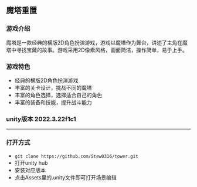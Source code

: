 ## 魔塔重置

### 游戏介绍

魔塔是一款经典的横版2D角色扮演游戏，游戏以魔塔作为舞台，讲述了主角在魔塔中寻找宝藏的故事。游戏采用2D像素风格，画面简洁，操作简单，易于上手。

### 游戏特色

- 经典的横版2D角色扮演游戏
- 丰富的关卡设计，挑战不同的魔塔
- 丰富的角色选择，选择适合自己的角色
- 丰富的装备和技能，提升战斗能力

### unity版本 2022.3.22f1c1
*** 
### 打开方式
- `git clone https://github.com/Stew0316/tower.git`
- 打开unity hub
- 安装对应版本
- 点击Assets里的.unity文件即可打开场景编辑
